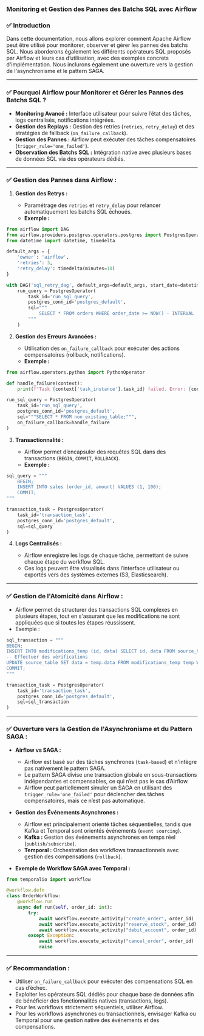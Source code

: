﻿### Monitoring et Gestion des Pannes des Batchs SQL avec Airflow

### ✅ Introduction

Dans cette documentation, nous allons explorer comment Apache Airflow peut être utilisé pour monitorer, observer et gérer les pannes des batchs SQL. Nous aborderons également les différents opérateurs SQL proposés par Airflow et leurs cas d’utilisation, avec des exemples concrets d'implémentation. Nous inclurons également une ouverture vers la gestion de l'asynchronisme et le pattern SAGA.

---

### ✅ Pourquoi Airflow pour Monitorer et Gérer les Pannes des Batchs SQL ?

* **Monitoring Avancé :** Interface utilisateur pour suivre l’état des tâches, logs centralisés, notifications intégrées.
* **Gestion des Replays :** Gestion des retries (`retries`, `retry_delay`) et des stratégies de fallback (`on_failure_callback`).
* **Gestion des Pannes :** Airflow peut exécuter des tâches compensatoires (`trigger_rule='one_failed'`).
* **Observation des Batchs SQL :** Intégration native avec plusieurs bases de données SQL via des opérateurs dédiés.

---

### ✅ Gestion des Pannes dans Airflow :

1. **Gestion des Retrys :**

   * Paramétrage des `retries` et `retry_delay` pour relancer automatiquement les batchs SQL échoués.
   * **Exemple :**

```python
from airflow import DAG
from airflow.providers.postgres.operators.postgres import PostgresOperator
from datetime import datetime, timedelta

default_args = {
    'owner': 'airflow',
    'retries': 3,
    'retry_delay': timedelta(minutes=10)
}

with DAG('sql_retry_dag', default_args=default_args, start_date=datetime(2025, 5, 1), schedule_interval='@daily') as dag:
    run_query = PostgresOperator(
        task_id='run_sql_query',
        postgres_conn_id='postgres_default',
        sql="""
            SELECT * FROM orders WHERE order_date >= NOW() - INTERVAL '1 DAY';
        """
    )
```

2. **Gestion des Erreurs Avancées :**

   * Utilisation des `on_failure_callback` pour exécuter des actions compensatoires (rollback, notifications).
   * **Exemple :**

```python
from airflow.operators.python import PythonOperator

def handle_failure(context):
    print(f"Task {context['task_instance'].task_id} failed. Error: {context['exception']}")

run_sql_query = PostgresOperator(
    task_id='run_sql_query',
    postgres_conn_id='postgres_default',
    sql="""SELECT * FROM non_existing_table;""",
    on_failure_callback=handle_failure
)
```

3. **Transactionnalité :**

   * Airflow permet d’encapsuler des requêtes SQL dans des transactions (`BEGIN`, `COMMIT`, `ROLLBACK`).
   * **Exemple :**

```python
sql_query = """
    BEGIN;
    INSERT INTO sales (order_id, amount) VALUES (1, 100);
    COMMIT;
"""

transaction_task = PostgresOperator(
    task_id='transaction_task',
    postgres_conn_id='postgres_default',
    sql=sql_query
)
```

4. **Logs Centralisés :**

   * Airflow enregistre les logs de chaque tâche, permettant de suivre chaque étape du workflow SQL.
   * Ces logs peuvent être visualisés dans l’interface utilisateur ou exportés vers des systèmes externes (S3, Elasticsearch).

---

### ✅ Gestion de l'Atomicité dans Airflow :

* Airflow permet de structurer des transactions SQL complexes en plusieurs étapes, tout en s'assurant que les modifications ne sont appliquées que si toutes les étapes réussissent.
* Exemple :

```python
sql_transaction = """
BEGIN;
INSERT INTO modifications_temp (id, data) SELECT id, data FROM source_table WHERE modified_at >= NOW();
-- Effectuer des vérifications
UPDATE source_table SET data = temp.data FROM modifications_temp temp WHERE source_table.id = temp.id;
COMMIT;
"""

transaction_task = PostgresOperator(
    task_id='transaction_task',
    postgres_conn_id='postgres_default',
    sql=sql_transaction
)
```

---

### ✅ Ouverture vers la Gestion de l'Asynchronisme et du Pattern SAGA :

* **Airflow vs SAGA :**

  * Airflow est basé sur des tâches synchrones (`task-based`) et n'intègre pas nativement le pattern SAGA.
  * Le pattern SAGA divise une transaction globale en sous-transactions indépendantes et compensables, ce qui n’est pas le cas d’Airflow.
  * Airflow peut partiellement simuler un SAGA en utilisant des `trigger_rule='one_failed'` pour déclencher des tâches compensatoires, mais ce n’est pas automatique.

* **Gestion des Événements Asynchrones :**

  * Airflow est principalement orienté tâches séquentielles, tandis que Kafka et Temporal sont orientés événements (`event sourcing`).
  * **Kafka :** Gestion des événements asynchrones en temps réel (`publish/subscribe`).
  * **Temporal :** Orchestration des workflows transactionnels avec gestion des compensations (`rollback`).

* **Exemple de Workflow SAGA avec Temporal :**

```python
from temporalio import workflow

@workflow.defn
class OrderWorkflow:
    @workflow.run
    async def run(self, order_id: int):
        try:
            await workflow.execute_activity("create_order", order_id)
            await workflow.execute_activity("reserve_stock", order_id)
            await workflow.execute_activity("debit_account", order_id)
        except Exception:
            await workflow.execute_activity("cancel_order", order_id)
            raise
```

---

### ✅ Recommandation :

* Utiliser `on_failure_callback` pour exécuter des compensations SQL en cas d’échec.
* Exploiter les opérateurs SQL dédiés pour chaque base de données afin de bénéficier des fonctionnalités natives (transactions, logs).
* Pour les workflows strictement séquentiels, utiliser Airflow.
* Pour les workflows asynchrones ou transactionnels, envisager Kafka ou Temporal pour une gestion native des événements et des compensations.
